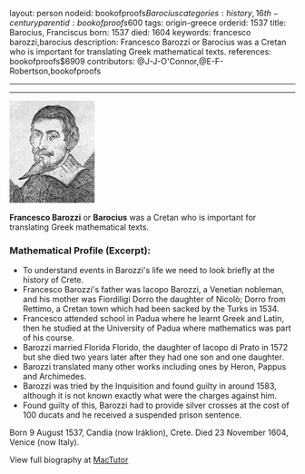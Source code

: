 layout: person
nodeid: bookofproofs$Barocius
categories: history,16th-century
parentid: bookofproofs$600
tags: origin-greece
orderid: 1537
title: Barocius, Franciscus
born: 1537
died: 1604
keywords: francesco barozzi,barocius
description: Francesco Barozzi or Barocius was a Cretan who is important for translating Greek mathematical texts.
references: bookofproofs$6909
contributors: @J-J-O'Connor,@E-F-Robertson,bookofproofs

---



---

![Barocius.jpg](https://github.com/bookofproofs/bookofproofs.github.io/blob/main/_sources/_assets/images/portraits/Barocius.jpg?raw=true)

**Francesco Barozzi** or **Barocius** was a Cretan who is important for translating Greek mathematical texts.

### Mathematical Profile (Excerpt):
* To understand events in Barozzi's life we need to look briefly at the history of Crete.
* Francesco Barozzi's father was Iacopo Barozzi, a Venetian nobleman, and his mother was Fiordiligi Dorro the daughter of Nicolò; Dorro from Rettimo, a Cretan town which had been sacked by the Turks in 1534.
* Francesco attended school in Padua where he learnt Greek and Latin, then he studied at the University of Padua where mathematics was part of his course.
* Barozzi married Florida Florido, the daughter of Iacopo di Prato in 1572 but she died two years later after they had one son and one daughter.
* Barozzi translated many other works including ones by Heron, Pappus and Archimedes.
* Barozzi was tried by the Inquisition and found guilty in around 1583, although it is not known exactly what were the charges against him.
* Found guilty of this, Barozzi had to provide silver crosses at the cost of 100 ducats and he received a suspended prison sentence.

Born 9 August 1537, Candia (now Iráklion), Crete. Died 23 November 1604, Venice (now Italy).

View full biography at [MacTutor](https://mathshistory.st-andrews.ac.uk/Biographies/Barocius/)
